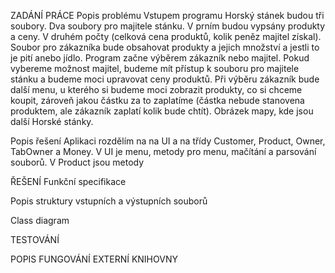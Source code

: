 ZADÁNÍ PRÁCE
Popis problému
Vstupem programu Horský stánek budou tři soubory. Dva soubory pro majitele stánku. V prním budou vypsány produkty a ceny. V druhém počty (celková cena produktů, kolik peněz majitel získal). Soubor pro zákazníka bude obsahovat produkty a jejich množství a jestli to je pití anebo jídlo. Program začne výběrem zákazník nebo majitel. Pokud vybereme možnost majitel, budeme mít přístup k souboru pro majitele stánku a budeme moci upravovat ceny produktů. Při výběru zákazník bude další menu, u kterého si budeme moci zobrazit produkty, co si chceme koupit, zároveň jakou částku za to zaplatíme (částka nebude stanovena produktem, ale zákazník zaplatí kolik bude chtít). Obrázek mapy, kde jsou další Horské stánky. 

Popis řešení
Aplikaci rozdělím na na UI a na třídy Customer, Product, Owner, TabOwner a Money. V UI je menu, metody pro menu, mačítání a parsování souborů. V Product jsou metody 

ŘEŠENÍ
Funkční specifikace

Popis struktury vstupních a výstupních souborů

Class diagram

TESTOVÁNÍ

POPIS FUNGOVÁNÍ EXTERNÍ KNIHOVNY
